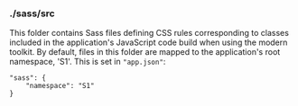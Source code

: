 ### ./sass/src

This folder contains Sass files defining CSS rules corresponding to classes
included in the application's JavaScript code build when using the modern toolkit.
By default, files in this folder are mapped to the application's root namespace, 'S1'.
This is set in `"app.json"`:

    "sass": {
        "namespace": "S1"
    }